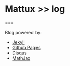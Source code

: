 # Mattux >> log
===

Blog powered by:
- [Jekyll](http://http://jekyllrb.com/)
- [Github Pages](https://pages.github.com/)
- [Disqus](http://disqus.com/)
- [MathJax](https://www.mathjax.org/)
